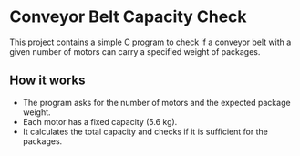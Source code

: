 # Conveyor Belt Capacity Check

This project contains a simple C program to check if a conveyor belt with a given number of motors can carry a specified weight of packages.

## How it works
- The program asks for the number of motors and the expected package weight.
- Each motor has a fixed capacity (5.6 kg).
- It calculates the total capacity and checks if it is sufficient for the packages.



